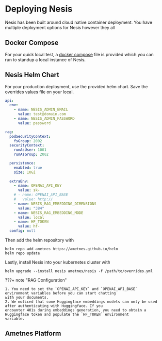 # Deploying Nesis
Nesis has been built around cloud native container deployment.
You have multiple deployment options for Nesis however they all 

## Docker Compose
For your quick local test, a <a href="https://github.com/ametnes/nesis/blob/main/compose.yml" target="_blank">docker compose</a> file is provided which you can
run to standup a local instance of Nesis.

## Nesis Helm Chart

For your production deployment, use the provided helm chart. Save the overrides values file on your local.

```yaml title="overrides.yml" linenums="1"
api:
  env:
    - name: NESIS_ADMIN_EMAIL
      value: test@domain.com
    - name: NESIS_ADMIN_PASSWORD
      value: password

rag:
  podSecurityContext:
    fsGroup: 2002
  securityContext:
    runAsUser: 1001
    runAsGroup: 2002

  persistence:
    enabled: true
    size: 10Gi
  
  extraEnv:
    - name: OPENAI_API_KEY
      value: sk-
    # - name: OPENAI_API_BASE
    #   value: http://
    - name: NESIS_RAG_EMBEDDING_DIMENSIONS
      value: "384"
    - name: NESIS_RAG_EMBEDDING_MODE
      value: local
    - name: HF_TOKEN
      value: hf-
  config: null

```

Then add the helm repository with

```commandline linenums="1"
helm repo add ametnes https://ametnes.github.io/helm
helm repo update
```

Lastly, install Nesis into your kubernetes cluster with

```commandline linenums="1"
helm upgrade --install nesis ametnes/nesis -f /path/to/overrides.yml
```

???+ note "RAG Configuration"

    1. You need to set the `OPENAI_API_KEY` and `OPENAI_API_BASE` environment variables before you can start chatting
    with your documents.
    2. We noticed that some Huggingface embeddings models can only be used after authenticating with Huggingface. If you
    encounter 401s during embeddings generation, you need to obtain a Huggingface token and populate the `HF_TOKEN` environment
    variable.



## Ametnes Platform
